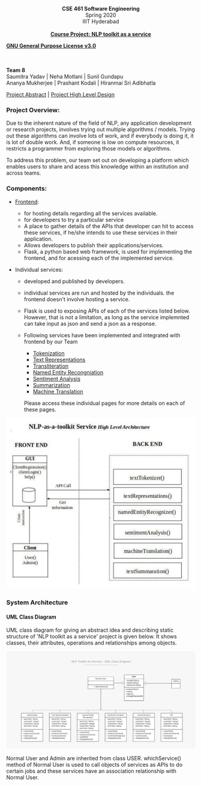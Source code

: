 <p align="center">
  <b>CSE 461 Software Engineering</b><br>  
  <a>Spring 2020</a><br>
  <a>IIIT Hyderabad</a><br><br>
  <b><u>Course Project: NLP toolkit as a service</u></b></a>
  
  <b><u>GNU General Purpose License v3.0</u></b></a>
  
  <br><br>
  <b>Team 8</b><br>
  <a>Saumitra Yadav | </a><a>Neha Motlani | </a><a>Sunil Gundapu</a><br>
  <a>Ananya Mukherjee | </a><a>Prashant Kodali | </a><a>Hiranmai Sri Adibhatla</a>  <br>
  
  [Project Abstract](Team%208%20SWE%20Project%20-%20Project%20Abstract.pdf) | [Project High Level Design](Team%208%20SWE%20Project%20-%20High%20Level%20Design.pdf)

</p>


### Project Overview:
Due to the inherent nature of the field of NLP, any application development or research projects, involves trying out multiple algorithms / models. Trying out these algorithms can involve lots of work, and if everybody is doing it, it is lot of double work. And, if someone is low on compute resources, it restricts a programmer from exploring those models or algorithms.

To address this problem, our team set out on developing a platform which enables users to share and acess this knowledge within an institution and across teams.

### Components:
- [Frontend](frontend/):
  - for hosting details regarding all the services available.
  - for developers to try a particular service
  - A place to gather details of the APIs that developer can hit to access these services, if he/she intends to use these services in their application.
  - Allows developers to publish their applications/services.
  - Flask, a python based web framework, is used for implementing the frontend, and for acessing each of the implemented service. 

- Individual services:
  - developed and published by developers.
  - individual services are run and hosted by the individuals. the frontend doesn't involve hosting a service.
  - Flask is used to exposing APIs of each of the services listed below. However, that is not a limitation, as long as the service implemnted can take input as json and send a json as a response. 
  - Following services have been implemented and integrated with frontend by our Team
    - [Tokenization](Tokenizer/)
    - [Text Representations](TextEmbeddings/)
    - [Transliteration](Transliteration/)
    - [Named Entity Recongniation](NER/)
    - [Sentiment Analysis](Sentiment%20Analysis/)
    - [Summarization](Summarization/)
    - [Machine Translation](MT/)
    
    Please access these individual pages for more details on each of these pages.

![alt text](img/ServerSWE.jpeg)

### System Architecture

#### UML Class Diagram

UML class diagram for giving an abstract idea and describing static structure of 'NLP toolkit as a service' project is given below. It shows classes, their attributes, operations and relationships among objects.

![alt text](img/umlClassDiagram.jpeg)

Normal User and Admin are inherited from class USER. whichService() method of Normal User is used to call objects of services as APIs to do certain jobs and these services have an association relationship with Normal User.
